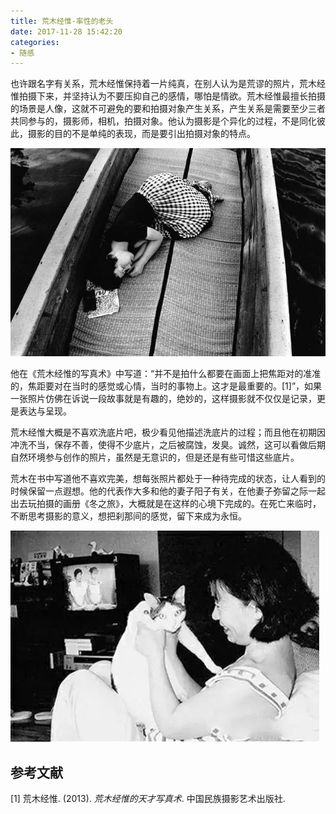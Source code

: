 ```yaml
---
title: 荒木经惟-率性的老头
date: 2017-11-28 15:42:20
categories: 
- 随感
---
```


也许跟名字有关系，荒木经惟保持着一片纯真，在别人认为是荒谬的照片，荒木经惟拍摄下来，并坚持认为不要压抑自己的感情，哪怕是情欲。荒木经惟最擅长拍摄的场景是人像，这就不可避免的要和拍摄对象产生关系，产生关系是需要至少三者共同参与的，摄影师，相机，拍摄对象。他认为摄影是个异化的过程，不是同化彼此，摄影的目的不是单纯的表现，而是要引出拍摄对象的特点。

![图1](/images/1128_1.jpg)
<!-- more -->

他在《荒木经惟的写真术》中写道：“并不是拍什么都要在画面上把焦距对的准准的，焦距要对在当时的感觉或心情，当时的事物上。这才是最重要的。[1]”，如果一张照片仿佛在诉说一段故事就是有趣的，绝妙的，这样摄影就不仅仅是记录，更是表达与呈现。

荒木经惟大概是不喜欢洗底片吧，极少看见他描述洗底片的过程；而且他在初期因冲洗不当，保存不善，使得不少底片，之后被腐蚀，发臭。诚然，这可以看做后期自然环境参与创作的照片，虽然是无意识的，但是还是有些可惜这些底片。

荒木在书中写道他不喜欢完美，想每张照片都处于一种待完成的状态，让人看到的时候保留一点遐想。他的代表作大多和他的妻子阳子有关，在他妻子弥留之际一起出去玩拍摄的画册《冬之旅》，大概就是在这样的心境下完成的。在死亡来临时，不断思考摄影的意义，想把刹那间的感觉，留下来成为永恒。 

![图2](/images/1128_2.jpg)

## 参考文献
[1] 荒木经惟. (2013). *荒木经惟的天才写真术*. 中国民族摄影艺术出版社.
